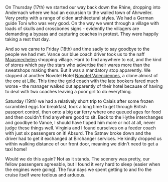 On Thursday (17th) we started our way back down the Rhine,
dropping into Andernach where we had an excursion to the walled
town of Ahrweiler.  Very pretty with a range of olden architectural
styles.  We had a German guide Toni who was very good.
On the way we went through a village with loads of
skulls and crossbones signs - evidently the villagers are
demanding a bypass and capturing coaches in protest.  They were
happily taking a rest that day.

And so we came to Friday (18th) and time sadly to say goodbye
to the people we had met.  Vance our blue coach driver took us
to the naff [Maasmechelen](https://www.maasmechelenvillage.com/nl/home)
shopping village.  Hard to find anywhere to eat, and the kind of stores
which pay the stars who advertise their wares more than the
sweatshops making them.  But it was a mandatory stop
apparently.  We stopped at another Novotel Hotel
[Novotel Valenciennes](https://www.accorhotels.com/gb/hotel-0456-novotel-valenciennes/index.shtml), a clone almost of the one at Lille.  This time
the gold coach with the late bookers fared much worse - the manager
walked out apparently of their hotel because of having to deal
with two coaches leaving a poor girl to do everything.

Saturday (19th) we had a relatively short trip to Calais after some
frozen scrambled eggs for breakfast, took
a long time to get through British passport control, then onto a
big car ferry where one queued ages for food and then couldn't find
anywhere good to sit.  Back to the Hythe interchanges and goodbye to
Vance, I should have tipped him more or not at all, never judge these
things well.  Virginia and I found ourselves on a feeder coach with just
six passengers on it!  Absurd.  The Satnav broke down and the driver
had to get it exchanged at Birchanger services.  He kindly dropped
us within walking distance of our front door, meaning we didn't need
to get a taxi home!

Would we do this again?  Not as it stands.  The scenery was
pretty, our fellow passengers agreeable, but I found it very
hard to sleep (easier when the engines were going).  The four days
we spent getting to and fro the cruise itself were tedious and
arduous.
